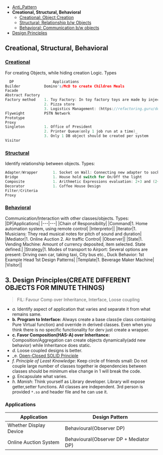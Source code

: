 - [Anti_Pattern](Anti_Pattern)
- **Creational, Structural, Behavioral**
  - [Creational: Object Creation](#c)
  - [Structural: Relationship b/w Objects](#s)
  - [Behavioral: Communication b/w objects](#b)
- [Design Principles](#dp)

## Creational, Structural, Behavioral

<a name=c></a>
### [Creational](Creational)
For creating Objects, while hiding creation Logic. Types
```c
  DP                  Applications
Builder           Domino's/McD to create Children Meals
Facade
Abstract Factory
Factory method    1. Toy Factory: In toy factory toys are made by injecting plastic into molds of desired shape.
                  2. Pizza store
                  3. Logistics Management: (https://refactoring.guru/design-patterns/factory-method
Flyweight         PSTN Network
Prototype
Proxy
Singleton         1. Office of President
                  2. Printer Queue(only 1 job run at a time)_
                  3. Only 1 DB object should be created per system
Visitor
```

<a name=s></a>
### [Structural](Structural)
Identify relationship between objects. Types:
```c
Adapter/Wrapper       1. Socket on Wall: Connecting new adapter to socket
Bridge                1. House hold switch for On/Off the light
Composite             1. Arithmetic Expressions evaluation: 2+3 and (2+3) + (4x6)
Decorator             1. Coffee House Design
Filter/Criteria
Proxy
```

<a name=b></a>
### [Behavioral](Behavioral)
Communication/Interaction with other classes/objects. Types:
|DP|Applications|
|---|---|
|Chain of Responsibility|
|Command|1. Home automation system, using remote control|
|Interpretor||
|Iterator|1. Musicians: They read musical notes for pitch of sound and duration|
|Mediator|1. Online Auction 2. Air traffic Control|
|Observer||
|State|1. Vending Machine: Amount of currency deposited, item selected. State defined.|
|Strategy|1. Modes of transport to Airport: Several options are present: Driving own car, taking taxi, City bus etc., Duck Behavior: 1st Example Head 1st Design Patterns|
|Template|1. Beverage Maker Machine|
|Visitor||

<a name=dp></a>
## 3. Design Principles(CREATE DIFFERENT OBJECTS FOR MINUTE THINGS)
> FIL: Favour Comp over Inheritance, Interface, Loose coupling
- _a._ Identify aspect of application that varies and separate it from what remains same.
- **b. Program to Interface:** Always create a base class(ie class containing Pure Virtual function) and override in derived classes. Even when you think there is no specific functionality for derv just create a wrapper.
- **c. Favor Composition(HAS-A) over Inheritance:** Composition/Aggregation can create objects dynamically(add new behavior) while Inheritance does static.
- _d._ Loose coupled designs is better.
- _e. [Open-Closed SOLID Principle](/Languages/Programming_Languages/c++/OOPS_Principles)
- _f. Principle of Least Knowledge_: Keep circle of friends small: Do not couple large number of classes together ie dependencies between classes should be minimum else change in 1 will break the code.
- _g._ Encapsulate what varies.
- _h. Manish_: Think yourself as Library developer. Library will expose getter,setter functions. All classes are independent. 3rd person is provided `*.so` and header file and he can use it.

### Applications
|Application|Design Pattern|
|---|---|
|Whether Display Device|Behavioural(Observer DP)|
|Online Auction System|Behavioural(Observer DP + Mediator DP)|
